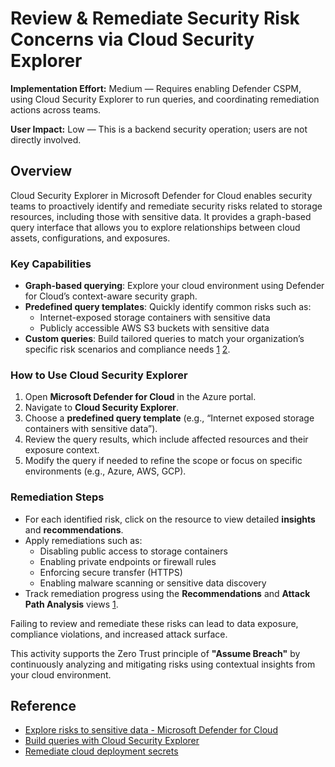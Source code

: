 # Review & Remediate Security Risk Concerns via Cloud Security Explorer

**Implementation Effort:** Medium — Requires enabling Defender CSPM, using Cloud Security Explorer to run queries, and coordinating remediation actions across teams.

**User Impact:** Low — This is a backend security operation; users are not directly involved.

## Overview

Cloud Security Explorer in Microsoft Defender for Cloud enables security teams to proactively identify and remediate security risks related to storage resources, including those with sensitive data. It provides a graph-based query interface that allows you to explore relationships between cloud assets, configurations, and exposures.

### Key Capabilities

- **Graph-based querying**: Explore your cloud environment using Defender for Cloud’s context-aware security graph.
- **Predefined query templates**: Quickly identify common risks such as:
  - Internet-exposed storage containers with sensitive data
  - Publicly accessible AWS S3 buckets with sensitive data
- **Custom queries**: Build tailored queries to match your organization’s specific risk scenarios and compliance needs [1](https://learn.microsoft.com/en-us/azure/defender-for-cloud/data-security-review-risks) [2](https://learn.microsoft.com/en-us/azure/defender-for-cloud/how-to-manage-cloud-security-explorer).

### How to Use Cloud Security Explorer

1. Open **Microsoft Defender for Cloud** in the Azure portal.
2. Navigate to **Cloud Security Explorer**.
3. Choose a **predefined query template** (e.g., “Internet exposed storage containers with sensitive data”).
4. Review the query results, which include affected resources and their exposure context.
5. Modify the query if needed to refine the scope or focus on specific environments (e.g., Azure, AWS, GCP).

### Remediation Steps

- For each identified risk, click on the resource to view detailed **insights** and **recommendations**.
- Apply remediations such as:
  - Disabling public access to storage containers
  - Enabling private endpoints or firewall rules
  - Enforcing secure transfer (HTTPS)
  - Enabling malware scanning or sensitive data discovery
- Track remediation progress using the **Recommendations** and **Attack Path Analysis** views [1](https://learn.microsoft.com/en-us/azure/defender-for-cloud/data-security-review-risks).

Failing to review and remediate these risks can lead to data exposure, compliance violations, and increased attack surface.

This activity supports the Zero Trust principle of **"Assume Breach"** by continuously analyzing and mitigating risks using contextual insights from your cloud environment.

## Reference

- [Explore risks to sensitive data - Microsoft Defender for Cloud](https://learn.microsoft.com/en-us/azure/defender-for-cloud/data-security-review-risks)  
- [Build queries with Cloud Security Explorer](https://learn.microsoft.com/en-us/azure/defender-for-cloud/how-to-manage-cloud-security-explorer)  
- [Remediate cloud deployment secrets](https://learn.microsoft.com/en-us/azure/defender-for-cloud/remediate-cloud-deployment-secrets)
